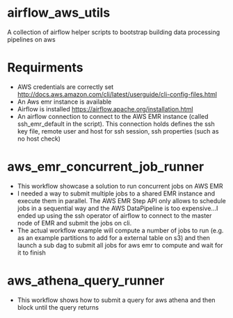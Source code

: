 # airflow_aws_utils
A collection of airflow helper scripts to bootstrap building data processing pipelines on aws 

# Requirments
  - AWS credentials are correctly set http://docs.aws.amazon.com/cli/latest/userguide/cli-config-files.html
  - An Aws emr instance is available
  - Airflow is installed https://airflow.apache.org/installation.html
  - An airflow connection to connect to the AWS EMR instance (called ssh_emr_default in the script). This connection holds defines the ssh key file, remote user and host for ssh session, ssh properties (such as no host check)
  
# aws_emr_concurrent_job_runner
* This workflow showcase a solution to run concurrent jobs on AWS EMR 
* I needed a way to submit multiple jobs to a shared EMR instance and execute them in parallel. The AWS EMR Step API only allows to schedule jobs in a sequential way and the AWS DataPipeline is too expensive...I ended up using the ssh operator of airflow to connect to the master node of EMR and submit the jobs on cli.
 * The actual workflow example will compute a number of jobs to run (e.g. as an example partitions to add for a external table on s3) and then launch a sub dag to submit all jobs for aws emr to compute and wait for it to finish

# aws_athena_query_runner
* This workflow shows how to submit a query for aws athena and then block until the query returns
